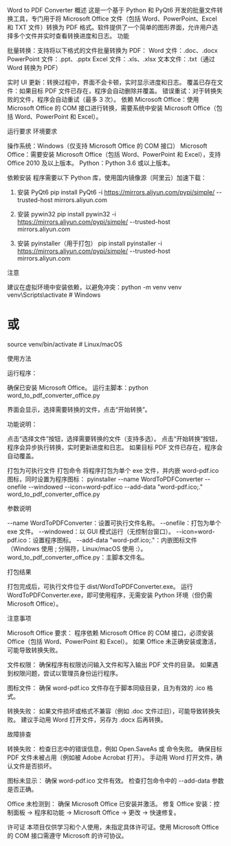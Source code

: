 Word to PDF Converter
概述
这是一个基于 Python 和 PyQt6 开发的批量文件转换工具，专门用于将 Microsoft Office 文件（包括 Word、PowerPoint、Excel 和 TXT 文件）转换为 PDF 格式。软件提供了一个简单的图形界面，允许用户选择多个文件并实时查看转换进度和日志。
功能

批量转换：支持将以下格式的文件批量转换为 PDF：
Word 文件：.doc、.docx
PowerPoint 文件：.ppt、.pptx
Excel 文件：.xls、.xlsx
文本文件：.txt（通过 Word 转换为 PDF）


实时 UI 更新：转换过程中，界面不会卡顿，实时显示进度和日志。
覆盖已存在文件：如果目标 PDF 文件已存在，程序会自动删除并覆盖。
错误重试：对于转换失败的文件，程序会自动重试（最多 3 次）。
依赖 Microsoft Office：使用 Microsoft Office 的 COM 接口进行转换，需要系统中安装 Microsoft Office（包括 Word、PowerPoint 和 Excel）。

运行要求
环境要求

操作系统：Windows（仅支持 Microsoft Office 的 COM 接口）
Microsoft Office：需要安装 Microsoft Office（包括 Word、PowerPoint 和 Excel），支持 Office 2010 及以上版本。
Python：Python 3.6 或以上版本。

依赖安装
程序需要以下 Python 库，使用国内镜像源（阿里云）加速下载：
1. 安装 PyQt6
pip install PyQt6 -i https://mirrors.aliyun.com/pypi/simple/ --trusted-host mirrors.aliyun.com

2. 安装 pywin32
pip install pywin32 -i https://mirrors.aliyun.com/pypi/simple/ --trusted-host mirrors.aliyun.com

3. 安装 pyinstaller（用于打包）
pip install pyinstaller -i https://mirrors.aliyun.com/pypi/simple/ --trusted-host mirrors.aliyun.com

注意

建议在虚拟环境中安装依赖，以避免冲突：python -m venv venv
venv\Scripts\activate  # Windows
# 或
source venv/bin/activate  # Linux/macOS



使用方法

运行程序：

确保已安装 Microsoft Office。
运行主脚本：python word_to_pdf_converter_office.py


界面会显示，选择需要转换的文件，点击“开始转换”。


功能说明：

点击“选择文件”按钮，选择需要转换的文件（支持多选）。
点击“开始转换”按钮，程序会异步执行转换，实时更新进度和日志。
如果目标 PDF 文件已存在，程序会自动覆盖。



打包为可执行文件
打包命令
将程序打包为单个 exe 文件，并内嵌 word-pdf.ico 图标，同时设置为程序图标：
pyinstaller --name WordToPDFConverter --onefile --windowed --icon=word-pdf.ico --add-data "word-pdf.ico;." word_to_pdf_converter_office.py

参数说明

--name WordToPDFConverter：设置可执行文件名称。
--onefile：打包为单个 exe 文件。
--windowed：以 GUI 模式运行（无控制台窗口）。
--icon=word-pdf.ico：设置程序图标。
--add-data "word-pdf.ico;."：内嵌图标文件（Windows 使用 ; 分隔符，Linux/macOS 使用 :）。
word_to_pdf_converter_office.py：主脚本文件名。

打包结果

打包完成后，可执行文件位于 dist/WordToPDFConverter.exe。
运行 WordToPDFConverter.exe，即可使用程序，无需安装 Python 环境（但仍需 Microsoft Office）。

注意事项

Microsoft Office 要求：
程序依赖 Microsoft Office 的 COM 接口，必须安装 Office（包括 Word、PowerPoint 和 Excel）。
如果 Office 未正确安装或激活，可能导致转换失败。


文件权限：
确保程序有权限访问输入文件和写入输出 PDF 文件的目录。
如果遇到权限问题，尝试以管理员身份运行程序。


图标文件：
确保 word-pdf.ico 文件存在于脚本同级目录，且为有效的 .ico 格式。


转换失败：
如果文件损坏或格式不兼容（例如 .doc 文件过旧），可能导致转换失败。
建议手动用 Word 打开文件，另存为 .docx 后再转换。



故障排查

转换失败：
检查日志中的错误信息，例如 Open.SaveAs 或 命令失败。
确保目标 PDF 文件未被占用（例如被 Adobe Acrobat 打开）。
手动用 Word 打开文件，确认文件是否损坏。


图标未显示：
确保 word-pdf.ico 文件有效。
检查打包命令中的 --add-data 参数是否正确。


Office 未检测到：
确保 Microsoft Office 已安装并激活。
修复 Office 安装：控制面板 -> 程序和功能 -> Microsoft Office -> 更改 -> 快速修复。



许可证
本项目仅供学习和个人使用，未指定具体许可证。使用 Microsoft Office 的 COM 接口需遵守 Microsoft 的许可协议。

